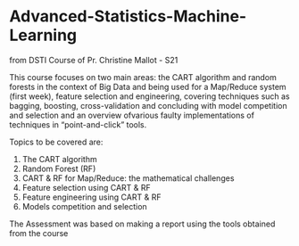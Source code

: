# Advanced-Statistics-Machine-Learning
from DSTI Course of Pr. Christine Mallot - S21

This course focuses on two main areas: the CART algorithm and random forests in the context of Big Data and being used for a Map/Reduce system (first week), feature selection and engineering, covering techniques such as bagging, boosting, cross-validation and concluding with model competition and selection and an overview ofvarious faulty implementations of techniques in “point-and-click” tools.

Topics to be covered are:
1. The CART algorithm
2. Random Forest (RF)
3. CART & RF for Map/Reduce: the mathematical challenges
4. Feature selection using CART & RF
5. Feature engineering using CART & RF
6. Models competition and selection

The Assessment was based on making a report using the tools obtained from the course
